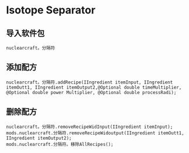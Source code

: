 # Isotope Separator

## 导入软件包
`nuclearcraft。分隔符`

## 添加配方
```zenscript
nuclearcraft。分隔符.addRecipe(IIngredient itemInput, IIngredient itemOutt1, IIngredient itemOutput2,@Optional double timeMultiplier, @Optional double power Multiplier, @Optional double processRadi);
```

## 删除配方
```zenscript
nuclearcraft。分隔符.removeRecipeWidInput(IIngredient itemInput);
mods.nuclearcraft.分隔符.removeRecipeWidoutput(IIngredient itemOutt1, IIngredient itemOutput2);
mods.nuclearcraft.分隔符。移除AllRecipes();
```